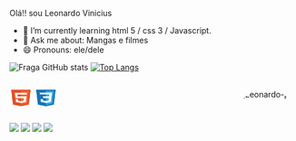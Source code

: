 Olá!! sou Leonardo Vinicius 


- 🌱 I’m currently learning html 5 / css 3 / Javascript.
- 💬 Ask me about: Mangas e filmes
- 😄 Pronouns: ele/dele


![Fraga GitHub stats](https://github-readme-stats.vercel.app/api?username=devfraga&show_icons=true&theme=dracula&count_private=true) 
[![Top Langs](https://github-readme-stats.vercel.app/api/top-langs/?username=pokernol&layout=compact&theme=cobalt)](https://github.com/anuraghazra/github-readme-stats)

<div style="display: inline_block"><br>
  <img align="center" alt="Leonardo-HTML" height="30" width="40" src="https://raw.githubusercontent.com/devicons/devicon/master/icons/html5/html5-original.svg">
  <img align="center" alt="Leonardo-CSS" height="30" width="40" src="https://raw.githubusercontent.com/devicons/devicon/master/icons/css3/css3-original.svg">
  <img align="right" alt="Leonardo-pic" height="150" style="border-radius:50px;" src="https://cdn.discordapp.com/attachments/719718905337217025/946255851516203099/output_vcIXVC.gif">
</div>
  
##
 
<div> 
  <a href="https://instagram.com/pokernol" target="_blank"><img src="https://img.shields.io/badge/-Instagram-%23E4405F?style=for-the-badge&logo=instagram&logoColor=white" target="_blank"></a>
  </a> 
  <a href = "mailto:leonardovvieira25@gmail.com"><img src="https://img.shields.io/badge/-Gmail-%23333?style=for-the-badge&logo=gmail&logoColor=white" target="_blank"></a>
  <a href="https://www.linkedin.com/in/leonardo-vin%C3%ADcius25/" target="_blank"><img src="https://img.shields.io/badge/-LinkedIn-%230077B5?style=for-the-badge&logo=linkedin&logoColor=white" target="_blank"></a> 
<a href="https://t.me/pokernol" target="_black"><img src="https://img.shields.io/badge/Telegram-2CA5E0?style=for-the-badge&logo=telegram&logoColor=white" target"_black"></a>
</div>
